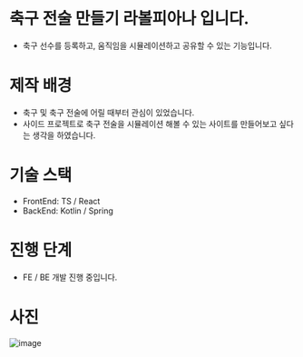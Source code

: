 # 축구 전술 만들기 라볼피아나 입니다.
- 축구 선수를 등록하고, 움직임을 시뮬레이션하고 공유할 수 있는 기능입니다.

# 제작 배경
- 축구 및 축구 전술에 어릴 때부터 관심이 있었습니다.
- 사이드 프로젝트로 축구 전술을 시뮬레이션 해볼 수 있는 사이트를 만들어보고 싶다는 생각을 하였습니다.

# 기술 스택
- FrontEnd: TS / React
- BackEnd: Kotlin / Spring

# 진행 단계
- FE / BE 개발 진행 중입니다.

# 사진

![image](https://github.com/user-attachments/assets/6992e0a8-5c75-4a8f-9920-e5fd6b2380e9)
